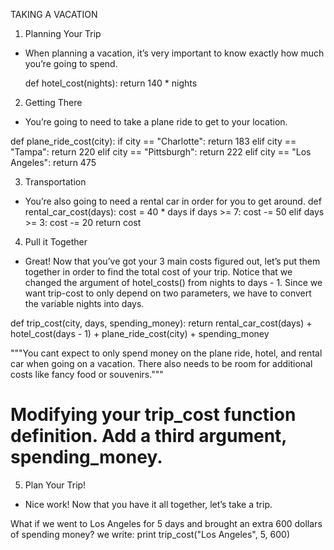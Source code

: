 TAKING A VACATION

1. Planning Your Trip
- When planning a vacation, it’s very important to know exactly how much you’re going to spend.

    def hotel_cost(nights):
    return 140 * nights

2. Getting There
 - You’re going to need to take a plane ride to get to your location.

  def plane_ride_cost(city):
  if city == "Charlotte":
    return 183
  elif city == "Tampa":
    return 220
  elif city == "Pittsburgh":
    return 222
  elif city == "Los Angeles":
    return 475

  3. Transportation
  - You’re also going to need a rental car in order for you to get around.
  def rental_car_cost(days):
  cost = 40 * days
  if days >= 7:
  	cost -= 50
  elif days >= 3:
    cost -= 20
  return cost

  4. Pull it Together
  - Great! Now that you’ve got your 3 main costs figured out, let’s put them together in order to find the total cost of your trip.
  Notice that we changed the argument of hotel_costs() from nights to days - 1. Since we want trip-cost to only depend on two parameters, we have to convert the variable nights into days.

  def trip_cost(city, days, spending_money):
  return rental_car_cost(days) + hotel_cost(days - 1) + plane_ride_cost(city) + spending_money

"""You cant expect to only spend money on the plane ride, hotel, and rental car when going on a vacation. There also needs to be room for additional costs like fancy food or souvenirs."""
# Modifying your trip_cost function definition. Add a third argument, spending_money.

  5. Plan Your Trip!
  - Nice work! Now that you have it all together, let’s take a trip.

  What if we went to Los Angeles for 5 days and brought an extra 600 dollars of spending money?
  we write:
  print trip_cost("Los Angeles", 5, 600)

